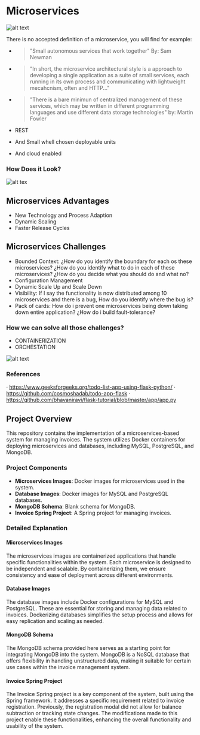 # Microservices

![alt text](https://i.ibb.co/3cQdDny/microservices.png)

There is no accepted definition of a microservice, you will find for example:
- > "Small autonomous services that work together" By: Sam Newman  
- > "In short, the microservice architectural style is a approach to developing a single application as a suite  of small services, each running in its own process and communicating with lightweight mecahcnism, often and HTTP..."  
- > "There is a bare minimun of centralized management of these services, which may be written in different programming languages and use different data storage technologies" by: Martin Fowler  

- REST
- And Small whell chosen deployable units
- And cloud enabled

### How Does it Look?

![alt tex](https://i.ibb.co/CWvrFry/microservices2.png)

## Microservices Advantages

- New Technology and Process Adaption
- Dynamic Scaling
- Faster Release Cycles

## Microservices Challenges

- Bounded Context:  ¿How do you identify the boundary for each os these microservices?  ¿How do you identify what to do in each of these microservices?  ¿How do you decide what you should do and what no?
- Configuration Management
- Dynamic Scale Up and Scale Down
- Visibility: If I say the functionality is now distributed among 10 microservices and there is a bug, How do you identify where the bug is?  
- Pack of cards: How do i prevent one microservices being down taking down entire application? ¿How do i build fault-tolerance?

### How we can solve all those challenges?

- CONTAINERIZATION
- ORCHESTATION

![alt text](https://i.ibb.co/8mbbpJ2/microservices3.png)

### References
· https://www.geeksforgeeks.org/todo-list-app-using-flask-python/
· https://github.com/cosmoshadab/todo-app-flask
· https://github.com/bhavaniravi/flask-tutorial/blob/master/app/app.py


## Project Overview

This repository contains the implementation of a microservices-based system for managing invoices. The system utilizes Docker containers for deploying microservices and databases, including MySQL, PostgreSQL, and MongoDB.

### Project Components

- **Microservices Images**: Docker images for microservices used in the system.
- **Database Images**: Docker images for MySQL and PostgreSQL databases.
- **MongoDB Schema**: Blank schema for MongoDB.
- **Invoice Spring Project**: A Spring project for managing invoices.

### Detailed Explanation

#### Microservices Images

The microservices images are containerized applications that handle specific functionalities within the system. Each microservice is designed to be independent and scalable. By containerizing them, we ensure consistency and ease of deployment across different environments.

#### Database Images

The database images include Docker configurations for MySQL and PostgreSQL. These are essential for storing and managing data related to invoices. Dockerizing databases simplifies the setup process and allows for easy replication and scaling as needed.

#### MongoDB Schema

The MongoDB schema provided here serves as a starting point for integrating MongoDB into the system. MongoDB is a NoSQL database that offers flexibility in handling unstructured data, making it suitable for certain use cases within the invoice management system.

#### Invoice Spring Project

The Invoice Spring project is a key component of the system, built using the Spring framework. It addresses a specific requirement related to invoice registration. Previously, the registration modal did not allow for balance subtraction or tracking state changes. The modifications made to this project enable these functionalities, enhancing the overall functionality and usability of the system.
